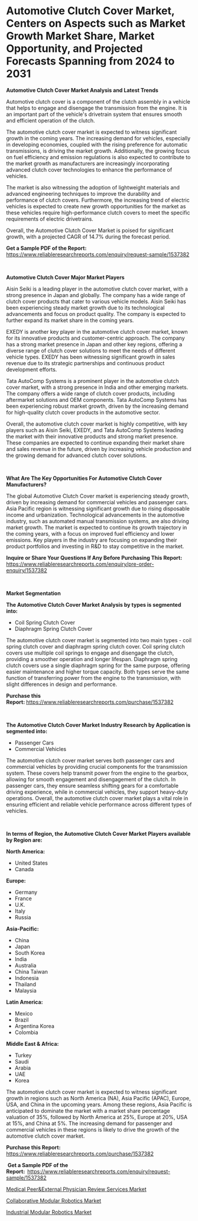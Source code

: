 <p><h1>Automotive Clutch Cover Market, Centers on Aspects such as Market Growth Market Share, Market Opportunity, and Projected Forecasts Spanning from 2024 to 2031</h1></p><p><strong>Automotive Clutch Cover Market Analysis and Latest Trends</strong></p>
<p><p>Automotive clutch cover is a component of the clutch assembly in a vehicle that helps to engage and disengage the transmission from the engine. It is an important part of the vehicle's drivetrain system that ensures smooth and efficient operation of the clutch.</p><p>The automotive clutch cover market is expected to witness significant growth in the coming years. The increasing demand for vehicles, especially in developing economies, coupled with the rising preference for automatic transmissions, is driving the market growth. Additionally, the growing focus on fuel efficiency and emission regulations is also expected to contribute to the market growth as manufacturers are increasingly incorporating advanced clutch cover technologies to enhance the performance of vehicles.</p><p>The market is also witnessing the adoption of lightweight materials and advanced engineering techniques to improve the durability and performance of clutch covers. Furthermore, the increasing trend of electric vehicles is expected to create new growth opportunities for the market as these vehicles require high-performance clutch covers to meet the specific requirements of electric drivetrains.</p><p>Overall, the Automotive Clutch Cover Market is poised for significant growth, with a projected CAGR of 14.7% during the forecast period.</p></p>
<p><strong>Get a Sample PDF of the Report:&nbsp;</strong> <a href="https://www.reliableresearchreports.com/enquiry/request-sample/1537382">https://www.reliableresearchreports.com/enquiry/request-sample/1537382</a></p>
<p>&nbsp;</p>
<p><strong>Automotive Clutch Cover Major Market Players</strong></p>
<p><p>Aisin Seiki is a leading player in the automotive clutch cover market, with a strong presence in Japan and globally. The company has a wide range of clutch cover products that cater to various vehicle models. Aisin Seiki has been experiencing steady market growth due to its technological advancements and focus on product quality. The company is expected to further expand its market share in the coming years.</p><p>EXEDY is another key player in the automotive clutch cover market, known for its innovative products and customer-centric approach. The company has a strong market presence in Japan and other key regions, offering a diverse range of clutch cover solutions to meet the needs of different vehicle types. EXEDY has been witnessing significant growth in sales revenue due to its strategic partnerships and continuous product development efforts.</p><p>Tata AutoComp Systems is a prominent player in the automotive clutch cover market, with a strong presence in India and other emerging markets. The company offers a wide range of clutch cover products, including aftermarket solutions and OEM components. Tata AutoComp Systems has been experiencing robust market growth, driven by the increasing demand for high-quality clutch cover products in the automotive sector.</p><p>Overall, the automotive clutch cover market is highly competitive, with key players such as Aisin Seiki, EXEDY, and Tata AutoComp Systems leading the market with their innovative products and strong market presence. These companies are expected to continue expanding their market share and sales revenue in the future, driven by increasing vehicle production and the growing demand for advanced clutch cover solutions.</p></p>
<p>&nbsp;</p>
<p><strong>What Are The Key Opportunities For Automotive Clutch Cover Manufacturers?</strong></p>
<p><p>The global Automotive Clutch Cover market is experiencing steady growth, driven by increasing demand for commercial vehicles and passenger cars. Asia Pacific region is witnessing significant growth due to rising disposable income and urbanization. Technological advancements in the automotive industry, such as automated manual transmission systems, are also driving market growth. The market is expected to continue its growth trajectory in the coming years, with a focus on improved fuel efficiency and lower emissions. Key players in the industry are focusing on expanding their product portfolios and investing in R&D to stay competitive in the market.</p></p>
<p><strong>Inquire or Share Your Questions If Any Before Purchasing This Report:</strong> <a href="https://www.reliableresearchreports.com/enquiry/pre-order-enquiry/1537382">https://www.reliableresearchreports.com/enquiry/pre-order-enquiry/1537382</a></p>
<p>&nbsp;</p>
<p><strong>Market Segmentation</strong></p>
<p><strong>The Automotive Clutch Cover Market Analysis by types is segmented into:</strong></p>
<p><ul><li>Coil Spring Clutch Cover</li><li>Diaphragm Spring Clutch Cover</li></ul></p>
<p><p>The automotive clutch cover market is segmented into two main types - coil spring clutch cover and diaphragm spring clutch cover. Coil spring clutch covers use multiple coil springs to engage and disengage the clutch, providing a smoother operation and longer lifespan. Diaphragm spring clutch covers use a single diaphragm spring for the same purpose, offering easier maintenance and higher torque capacity. Both types serve the same function of transferring power from the engine to the transmission, with slight differences in design and performance.</p></p>
<p><strong>Purchase this Report:&nbsp;</strong><a href="https://www.reliableresearchreports.com/purchase/1537382">https://www.reliableresearchreports.com/purchase/1537382</a></p>
<p>&nbsp;</p>
<p><strong>The Automotive Clutch Cover Market Industry Research by Application is segmented into:</strong></p>
<p><ul><li>Passenger Cars</li><li>Commercial Vehicles</li></ul></p>
<p><p>The automotive clutch cover market serves both passenger cars and commercial vehicles by providing crucial components for the transmission system. These covers help transmit power from the engine to the gearbox, allowing for smooth engagement and disengagement of the clutch. In passenger cars, they ensure seamless shifting gears for a comfortable driving experience, while in commercial vehicles, they support heavy-duty operations. Overall, the automotive clutch cover market plays a vital role in ensuring efficient and reliable vehicle performance across different types of vehicles.</p></p>
<p>&nbsp;</p>
<p><strong>In terms of Region, the Automotive Clutch Cover Market Players available by Region are:</strong></p>
<p>
    <p> <strong> North America: </strong>
        <ul>
            <li>United States</li>
            <li>Canada</li>
        </ul>
        </p> 
    <p> <strong> Europe: </strong>
        <ul>
            <li>Germany</li>
            <li>France</li>
            <li>U.K.</li>
            <li>Italy</li>
            <li>Russia</li>
        </ul>
        </p> 
    <p> <strong> Asia-Pacific: </strong>
        <ul>
            <li>China</li>
            <li>Japan</li>
            <li>South Korea</li>
            <li>India</li>
            <li>Australia</li>
            <li>China Taiwan</li>
            <li>Indonesia</li>
            <li>Thailand</li>
            <li>Malaysia</li>
        </ul>
        </p> 
    <p> <strong> Latin America: </strong>
        <ul>
            <li>Mexico</li>
            <li>Brazil</li>
            <li>Argentina Korea</li>
            <li>Colombia</li>
        </ul>
        </p> 
    <p> <strong> Middle East & Africa: </strong>
        <ul>
            <li>Turkey</li>
            <li>Saudi</li>
            <li>Arabia</li>
            <li>UAE</li>
            <li>Korea</li>
        </ul>
    </p>
    </p>
<p><p>The automotive clutch cover market is expected to witness significant growth in regions such as North America (NA), Asia Pacific (APAC), Europe, USA, and China in the upcoming years. Among these regions, Asia Pacific is anticipated to dominate the market with a market share percentage valuation of 35%, followed by North America at 25%, Europe at 20%, USA at 15%, and China at 5%. The increasing demand for passenger and commercial vehicles in these regions is likely to drive the growth of the automotive clutch cover market.</p></p>
<p><strong>Purchase this Report: </strong><a href="https://www.reliableresearchreports.com/purchase/1537382">https://www.reliableresearchreports.com/purchase/1537382</a></p>
<p>&nbsp;<strong>Get a Sample PDF of the Report:&nbsp;&nbsp;</strong><a href="https://www.reliableresearchreports.com/enquiry/request-sample/1537382">https://www.reliableresearchreports.com/enquiry/request-sample/1537382</a></p>
<p><strong></strong></p>
<p><p><a href="https://view.publitas.com/reportprime-1/medical-peer-external-physician-review-services-market-offers-provide-insightful-data-for-the-time-period-from-2023-to-2030-and-also-provide-analysis-based-on-application-type-and-region/">Medical Peer&External Physician Review Services Market</a></p><p><a href="https://view.publitas.com/reportprime-1/collaborative-modular-robotics-market-size-market-trends-and-growth-outlook-forecasted-for-period-from-2023-to-2030/">Collaborative Modular Robotics Market</a></p><p><a href="https://view.publitas.com/reportprime-1/industrial-modular-robotics-market-size-global-industry-overview-market-segmentation-and-forecast-2023-to-2030/">Industrial Modular Robotics Market</a></p></p>